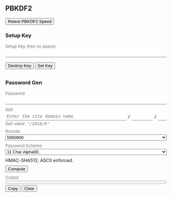 ## PBKDF2

<style>
  h3 {
    margin-bottom: 16px;
  }
  .fixed-width {
    font-family: monospace;
  }
  .status-text {
    color: #999;
  }
  .input-list {
    display: flex;
    flex-direction: column;
    margin-bottom: 32px;
  }
  .input-list > * {
    margin-bottom: 8px;
    flex: 1;
  }
  .input-list > :last-child {
    margin-bottom: 0;
  }
  .input-group {
    display: flex;
    flex-direction: column;
  }
  .input-group > .label, .bottom-panel {
    color: #777;
    font-size: 13px;
  }
  .input-group > .label {
    margin-bottom: 2px;
  }
  .input-group > .bottom-panel {
    margin-top: 2px;
  }
  .flex {
    display: flex;
    flex-wrap: wrap;
  }
  .flex > * {
    margin-right: 4px;
    align-self: center;
  }
  .flex > :last-child {
    margin-right: 0;
  }
  .flex > .fill {
    flex: 1;
  }
  .output-box {
    padding: 4px;
    border-radius: 4px;
    border: solid 1px #aaa;
    background-color: #f5f5f5;
    margin-bottom: 4px;
    color: #000;
  }
  .output-box > .status-text {
    user-select: none;
  }
  input {
    border: 0 none;
    outline: none;
    border-bottom: 1px solid #777;
    padding: 4px;
  }
  input[disabled] {
    background-color: #eee;
  }
</style>

<button id="test-speed" ow-bind-prop="disabled=hashBusy">Retest PBKDF2 Speed</button>

### Setup Key

<div class="input-list">
  <label class="input-group">
    <span class="label">Setup Key (hex no space)</span>
    <input
        type="text"
        ow-bind-prop="placeholder=setup.keyStatus &#10; disabled=setupDisable"
        ow-model="setup.keyHex">
  </label>
  <div>
    <span
        ow-bind-text="!setup.busy ? setup.status : ''"
        class="status-text"></span>
    <span
        ow-bind-text="setup.busy ? setup.progress : ''"
        class="status-text"></span>
  </div>
  <div>
    <button
        id="destroy-setup-key"
        ow-bind-prop="disabled=hashBusy || (!setup.keyAvailable && !setup.storeError)">
      Destroy Key
    </button>
    <button
        id="set-setup-key"
        ow-bind-prop="disabled=hashBusy || setup.keyAvailable || setup.storeError">
      Set Key
    </button>
  </div>
</div>

### Password Gen

<div class="input-list">
  <label class="input-group">
    <span class="label">Password</span>
    <input
        type="password"
        ow-bind-prop="placeholder=main.passwordStatus"
        ow-model="main.password">
  </label>

  <label class="input-group">
    <span class="label">Salt</span>
    <div class="flex">
      <input
          type="text"
          class="fixed-width fill"
          ow-model="main.salt.siteUser"
          placeholder="Enter the site domain name">
      <span class="fixed-width">/</span>
      <input
          type="number"
          class="fixed-width"
          ow-model="main.salt.year"
          style="width: 5em">
      <span class="fixed-width">/</span>
      <input
          type="number"
          class="fixed-width"
          ow-model="main.salt.revision"
          min="0"
          style="width: 2em">
    </div>
    <span class="status-text bottom-panel">
      Salt value:
      <span class="fixed-width">
        "<span ow-bind-text="main.saltValue">/2018/0</span>"
      </span>
    </span>
  </label>
  <label class="input-group">
    <span class="label">Rounds</span>
    <select ow-model="main.roundsText">
      <option value="5000000">5000000</option>
    </select>
  </label>
  <label class="input-group">
    <span class="label">Password Scheme</span>
    <select ow-model="main.passwordScheme">
      <option value="CapitalNormal2NumDot11">11 Char Alpha00.</option>
      <option value="CapitalNormalNum10">10 Char Alpha0</option>
      <option value="CapitalNormal2Num10">10 Char Alpha00</option>
      <option value="Num4">4-digit number</option>
      <option value="Num6">6-digit number</option>
    </select>
  </label>
  <div>HMAC-SHA512; ASCII enforced.</div>
  <div>
    <button
        id="compute"
        ow-bind-prop="disabled=hashBusy || mainDisable">
      Compute
    </button>
  </div>
  <div class="input-group">
    <span class="label">Output</span>
    <div class="fixed-width output-box">
      <span class="status-text" ow-bind-text="main.busy ? main.progress : ''"></span>
      <span id="output" ow-bind-text="main.output ? main.output : '\u00a0'"></span>
    </div>
    <div>
      <button id="copy-output" ow-bind-prop="disabled=main.output === ''">Copy</button>
      <button id="clear-output" ow-bind-prop="disabled=main.output === ''">
        Clear
        <span ow-bind-text="main.clearMsg"></span>
      </button>
    </div>
  </div>
</div>

<script src="index.js"></script>
